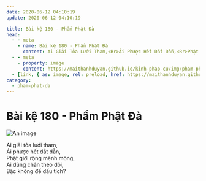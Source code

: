 ```yaml
---
date: 2020-06-12 04:10:19
update: 2020-06-12 04:10:19

title: Bài kệ 180 - Phẩm Phật Đà
head:
  - - meta
    - name: Bài kệ 180 - Phẩm Phật Đà
      content: Ai Giải Tỏa Lưới Tham,<Br>Ái Phược Hết Dắt Dẫn,<Br>Phật Giới Rộng Mênh Mông,<Br>Ai Dùng Chân Theo Dõi,<Br>Bậc Không Để Dấu Tích?<Br>
  - - meta
    - property: image
      content: https://maithanhduyan.github.io/kinh-phap-cu/img/pham-phat-da/pham-phat-da-180.jpg
  - [link, { as: image, rel: preload, href: https://maithanhduyan.github.io/kinh-phap-cu/img/pham-phat-da/pham-phat-da-180.jpg }]
category:
  - pham-phat-da
---
```


# Bài kệ 180 - Phẩm Phật Đà

![An image](/img/pham-phat-da/pham-phat-da-180.jpg)

Ai giải tỏa lưới tham,<br>Ái phược hết dắt dẫn,<br>Phật giới rộng mênh mông,<br>Ai dùng chân theo dõi,<br>Bậc không để dấu tích?<br>
